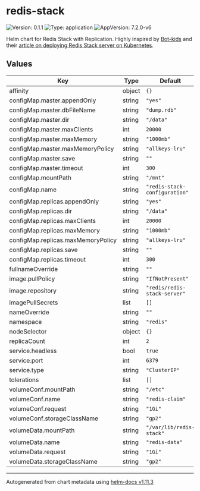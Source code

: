 # redis-stack

![Version: 0.1.1](https://img.shields.io/badge/Version-0.1.1-informational?style=flat-square) ![Type: application](https://img.shields.io/badge/Type-application-informational?style=flat-square) ![AppVersion: 7.2.0-v6](https://img.shields.io/badge/AppVersion-7.2.0--v6-informational?style=flat-square)

Helm chart for Redis Stack with Replication. Highly inspired by [Bot-kids](https://dev.to/botkids) and their [article on deploying Redis Stack server on Kubernetes](https://dev.to/botkids/ho-to-deploy-redis-stack-server-statefulset-in-kubernetes-4j8g).

## Values

| Key | Type | Default | Description |
|-----|------|---------|-------------|
| affinity | object | `{}` |  |
| configMap.master.appendOnly | string | `"yes"` |  |
| configMap.master.dbFileName | string | `"dump.rdb"` |  |
| configMap.master.dir | string | `"/data"` |  |
| configMap.master.maxClients | int | `20000` |  |
| configMap.master.maxMemory | string | `"1000mb"` |  |
| configMap.master.maxMemoryPolicy | string | `"allkeys-lru"` |  |
| configMap.master.save | string | `""` |  |
| configMap.master.timeout | int | `300` |  |
| configMap.mountPath | string | `"/mnt"` |  |
| configMap.name | string | `"redis-stack-configuration"` |  |
| configMap.replicas.appendOnly | string | `"yes"` |  |
| configMap.replicas.dir | string | `"/data"` |  |
| configMap.replicas.maxClients | int | `20000` |  |
| configMap.replicas.maxMemory | string | `"1000mb"` |  |
| configMap.replicas.maxMemoryPolicy | string | `"allkeys-lru"` |  |
| configMap.replicas.save | string | `""` |  |
| configMap.replicas.timeout | int | `300` |  |
| fullnameOverride | string | `""` |  |
| image.pullPolicy | string | `"IfNotPresent"` |  |
| image.repository | string | `"redis/redis-stack-server"` |  |
| imagePullSecrets | list | `[]` |  |
| nameOverride | string | `""` |  |
| namespace | string | `"redis"` |  |
| nodeSelector | object | `{}` |  |
| replicaCount | int | `2` |  |
| service.headless | bool | `true` |  |
| service.port | int | `6379` |  |
| service.type | string | `"ClusterIP"` |  |
| tolerations | list | `[]` |  |
| volumeConf.mountPath | string | `"/etc"` |  |
| volumeConf.name | string | `"redis-claim"` |  |
| volumeConf.request | string | `"1Gi"` |  |
| volumeConf.storageClassName | string | `"gp2"` |  |
| volumeData.mountPath | string | `"/var/lib/redis-stack"` |  |
| volumeData.name | string | `"redis-data"` |  |
| volumeData.request | string | `"1Gi"` |  |
| volumeData.storageClassName | string | `"gp2"` |  |

----------------------------------------------
Autogenerated from chart metadata using [helm-docs v1.11.3](https://github.com/norwoodj/helm-docs/releases/v1.11.3)
